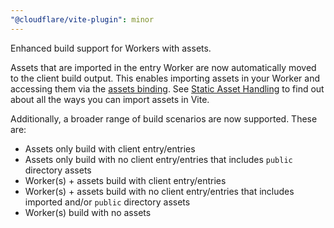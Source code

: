 ```yaml
---
"@cloudflare/vite-plugin": minor
---
```


Enhanced build support for Workers with assets.

Assets that are imported in the entry Worker are now automatically moved to the client build output. This enables importing assets in your Worker and accessing them via the [assets binding](https://developers.cloudflare.com/workers/static-assets/binding/#binding). See [Static Asset Handling](https://vite.dev/guide/assets) to find out about all the ways you can import assets in Vite.

Additionally, a broader range of build scenarios are now supported. These are:

- Assets only build with client entry/entries
- Assets only build with no client entry/entries that includes `public` directory assets
- Worker(s) + assets build with client entry/entries
- Worker(s) + assets build with no client entry/entries that includes imported and/or `public` directory assets
- Worker(s) build with no assets

